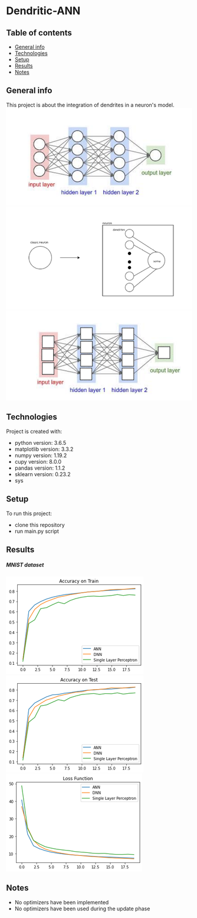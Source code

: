 # Dendritic-ANN
## Table of contents
* [General info](#general-info)
* [Technologies](#technologies)
* [Setup](#setup)
* [Results](#results)
* [Notes](#notes)

## General info
This project is about the integration of dendrites in a neuron's model.
![General info](./images/orig_arch.png?raw=true "General info")
![General info](./images/new_neur.png?raw=true "General info")
![General info](./images/new_arch.png?raw=true "General info")
	
## Technologies
Project is created with:
* python version: 3.6.5
* matplotlib version: 3.3.2
* numpy version: 1.19.2
* cupy version: 8.0.0
* pandas version: 1.1.2
* sklearn version: 0.23.2
* sys

	
## Setup
To run this project:
* clone this repository
* run main.py script

## Results
##### MNIST dataset
![Results](./images/train_acc.png?raw=true "Results")
![Results](./images/test_acc.png?raw=true "Results")
![Results](./images/cost.png?raw=true "Results")

## Notes
* No optimizers have been implemented
* No optimizers have been used during the update phase
